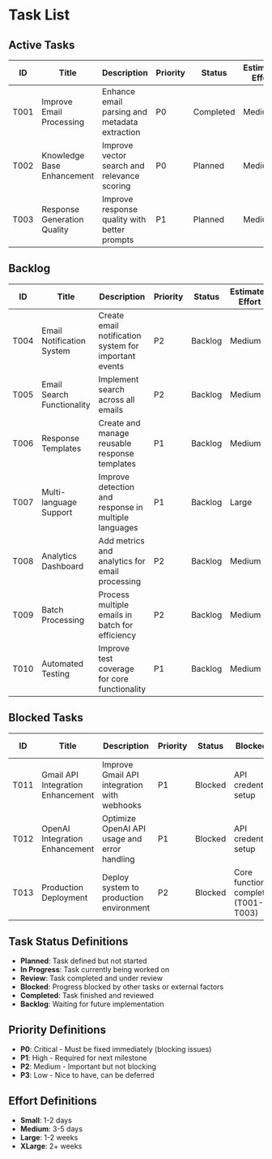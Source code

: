 # Task List

## Active Tasks

| ID | Title | Description | Priority | Status | Estimated Effort |
|----|-------|-------------|----------|--------|------------------|
| T001 | Improve Email Processing | Enhance email parsing and metadata extraction | P0 | Completed | Medium |
| T002 | Knowledge Base Enhancement | Improve vector search and relevance scoring | P0 | Planned | Medium |
| T003 | Response Generation Quality | Improve response quality with better prompts | P1 | Planned | Medium |

## Backlog

| ID | Title | Description | Priority | Status | Estimated Effort |
|----|-------|-------------|----------|--------|------------------|
| T004 | Email Notification System | Create email notification system for important events | P2 | Backlog | Medium |
| T005 | Email Search Functionality | Implement search across all emails | P2 | Backlog | Medium |
| T006 | Response Templates | Create and manage reusable response templates | P1 | Backlog | Medium |
| T007 | Multi-language Support | Improve detection and response in multiple languages | P1 | Backlog | Large |
| T008 | Analytics Dashboard | Add metrics and analytics for email processing | P2 | Backlog | Medium |
| T009 | Batch Processing | Process multiple emails in batch for efficiency | P2 | Backlog | Medium |
| T010 | Automated Testing | Improve test coverage for core functionality | P1 | Backlog | Medium |

## Blocked Tasks

| ID | Title | Description | Priority | Status | Blocked By | Estimated Effort |
|----|-------|-------------|----------|--------|-----------|------------------|
| T011 | Gmail API Integration Enhancement | Improve Gmail API integration with webhooks | P1 | Blocked | API credentials setup | Medium |
| T012 | OpenAI Integration Enhancement | Optimize OpenAI API usage and error handling | P1 | Blocked | API credentials setup | Medium |
| T013 | Production Deployment | Deploy system to production environment | P2 | Blocked | Core functionality completion (T001-T003) | Large |

## Task Status Definitions

- **Planned**: Task defined but not started
- **In Progress**: Task currently being worked on
- **Review**: Task completed and under review
- **Blocked**: Progress blocked by other tasks or external factors
- **Completed**: Task finished and reviewed
- **Backlog**: Waiting for future implementation

## Priority Definitions

- **P0**: Critical - Must be fixed immediately (blocking issues)
- **P1**: High - Required for next milestone
- **P2**: Medium - Important but not blocking
- **P3**: Low - Nice to have, can be deferred

## Effort Definitions

- **Small**: 1-2 days
- **Medium**: 3-5 days
- **Large**: 1-2 weeks
- **XLarge**: 2+ weeks
